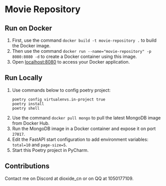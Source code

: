 # Movie Repository

## Run on Docker
1. First, use the command `docker build -t movie-repository .` to build the Docker image.
2. Then use the command `docker run --name="movie-repository" -p 8080:8080 -d` to create a Docker container using this image.
3. Open [localhost:8080](http://localhost:8080/) to access your Docker application.

## Run Locally
1. Use commands below to config poetry project:
   ```shell
   poetry config virtualenvs.in-project true
   poetry install
   poetry shell
   ```
2. Use the command `docker pull mongo` to pull the latest MongoDB image from Docker Hub.
3. Run the MongoDB image in a Docker container and expose it on port `27017`.
4. Edit the FastAPI start configuration to add environment variables: `total=10` and `page-size=5`.
5. Start this Poetry project in PyCharm.

## Contributions
Contact me on Discord at dioxide_cn or on QQ at 1050177109.

